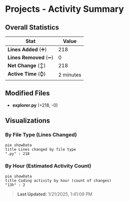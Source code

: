 # Projects - Activity Summary 

## Overall Statistics

| Stat                   | Value                                                             |
| ---------------------- | ----------------------------------------------------------------- |
| **Lines Added** (➕)   | 218                                          |
| **Lines Removed** (➖) | 0                                        |
| **Net Change** (↕)    | 218                |
| **Active Time** (⌚)   | 2 minutes |


## Modified Files
- **explorer.py** (+218, -0)

## Visualizations

### By File Type (Lines Changed)

```mermaid
pie showData
title Lines changed by file type
".py" : 218
```

### By Hour (Estimated Activity Count)

```mermaid
pie showData
title Coding activity by hour (count of changes)
"13h" : 2
```


> **Last Updated:** 1/21/2025, 1:41:09 PM